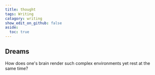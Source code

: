 ```yaml
---
title: thought
tags: Writing
catagory: writing
show_edit_on_github: false
aside:
  toc: true
---
```


## Dreams

How does one's brain render such complex environments yet rest at the same time?

